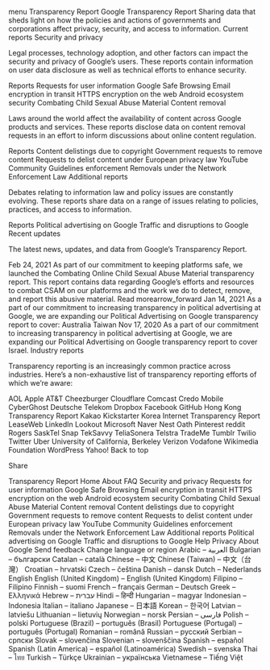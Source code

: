 menu
Transparency Report
Google Transparency Report
Sharing data that sheds light on how the policies and actions of governments and corporations affect privacy, security, and access to information.
Current reports
Security and privacy

Legal processes, technology adoption, and other factors can impact the security and privacy of Google’s users. These reports contain information on user data disclosure as well as technical efforts to enhance security.

Reports
Requests for user information
Google Safe Browsing
Email encryption in transit
HTTPS encryption on the web
Android ecosystem security
Combating Child Sexual Abuse Material
Content removal

Laws around the world affect the availability of content across Google products and services. These reports disclose data on content removal requests in an effort to inform discussions about online content regulation.

Reports
Content delistings due to copyright
Government requests to remove content
Requests to delist content under European privacy law
YouTube Community Guidelines enforcement
Removals under the Network Enforcement Law
Additional reports

Debates relating to information law and policy issues are constantly evolving. These reports share data on a range of issues relating to policies, practices, and access to information.

Reports
Political advertising on Google
Traffic and disruptions to Google
Recent updates

The latest news, updates, and data from Google’s Transparency Report.

Feb 24, 2021
As part of our commitment to keeping platforms safe, we launched the Combating Online Child Sexual Abuse Material transparency report. This report contains data regarding Google’s efforts and resources to combat CSAM on our platforms and the work we do to detect, remove, and report this abusive material.
Read morearrow_forward
Jan 14, 2021
As a part of our commitment to increasing transparency in political advertising at Google, we are expanding our Political Advertising on Google transparency report to cover:
Australia
Taiwan
Nov 17, 2020
As a part of our commitment to increasing transparency in political advertising at Google, we are expanding our Political Advertising on Google transparency report to cover Israel.
Industry reports

Transparency reporting is an increasingly common practice across industries.
Here’s a non-exhaustive list of transparency reporting efforts of which we’re aware:

AOL
Apple
AT&T
Cheezburger
Cloudflare
Comcast
Credo Mobile
CyberGhost
Deutsche Telekom
Dropbox
Facebook
GitHub
Hong Kong Transparency Report
Kakao
Kickstarter
Korea Internet Transparency Report
LeaseWeb
LinkedIn
Lookout
Microsoft
Naver
Nest
Oath
Pinterest
reddit
Rogers
SaskTel
Snap
TekSavvy
TeliaSonera
Telstra
TradeMe
Tumblr
Twilio
Twitter
Uber
University of California, Berkeley
Verizon
Vodafone
Wikimedia Foundation
WordPress
Yahoo!
Back to top

Share

Transparency Report
Home
About
FAQ
Security and privacy
Requests for user information
Google Safe Browsing
Email encryption in transit
HTTPS encryption on the web
Android ecosystem security
Combating Child Sexual Abuse Material
Content removal
Content delistings due to copyright
Government requests to remove content
Requests to delist content under European privacy law
YouTube Community Guidelines enforcement
Removals under the Network Enforcement Law
Additional reports
Political advertising on Google
Traffic and disruptions to Google
 Help
Privacy
About Google
Send feedback
Change language or region
Arabic – العربية
Bulgarian – български
Catalan – català
Chinese – 中文
Chinese (Taiwan) – 中文（台灣）
Croatian – hrvatski
Czech – čeština
Danish – dansk
Dutch – Nederlands
English
English (United Kingdom) – English (United Kingdom)
Filipino – Filipino
Finnish – suomi
French – français
German – Deutsch
Greek – Ελληνικά
Hebrew – עברית
Hindi – हिन्दी
Hungarian – magyar
Indonesian – Indonesia
Italian – italiano
Japanese – 日本語
Korean – 한국어
Latvian – latviešu
Lithuanian – lietuvių
Norwegian – norsk
Persian – فارسی
Polish – polski
Portuguese (Brazil) – português (Brasil)
Portuguese (Portugal) – português (Portugal)
Romanian – română
Russian – русский
Serbian – српски
Slovak – slovenčina
Slovenian – slovenščina
Spanish – español
Spanish (Latin America) – español (Latinoamérica)
Swedish – svenska
Thai – ไทย
Turkish – Türkçe
Ukrainian – українська
Vietnamese – Tiếng Việt